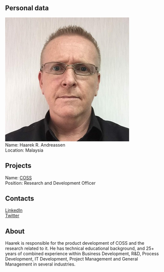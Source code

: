 ## Personal data
![ photo](photo/haarek_andreassen.jpg)  
Name: Haarek R. Andreassen   
Location: Malaysia  
## Projects 
Name: [COSS](../projects/coss.md)  
Position: Research and Development Officer   
## Contacts
[LinkedIn](https://www.linkedin.com/in/h%C3%A5rek-r-andreassen-aa377b59/)  
[Twitter](https://twitter.com/haareken)  
## About
Haarek is responsible for the product development of COSS and the research
related to it. He has technical educational background, and 25+ years of
combined experience within Business Development, R&D, Process Development,
IT Development, Project Management and General Management in several
industries. 
